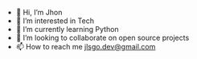 - 👋 Hi, I’m Jhon
- 👀 I’m interested in Tech
- 🌱 I’m currently learning Python
- 💞️ I’m looking to collaborate on open source projects
- 📫 How to reach me jlsgo.dev@gmail.com

<!---
jlsgodev/jlsgodev is a ✨ special ✨ repository because its `README.md` (this file) appears on your GitHub profile.
You can click the Preview link to take a look at your changes.
--->
